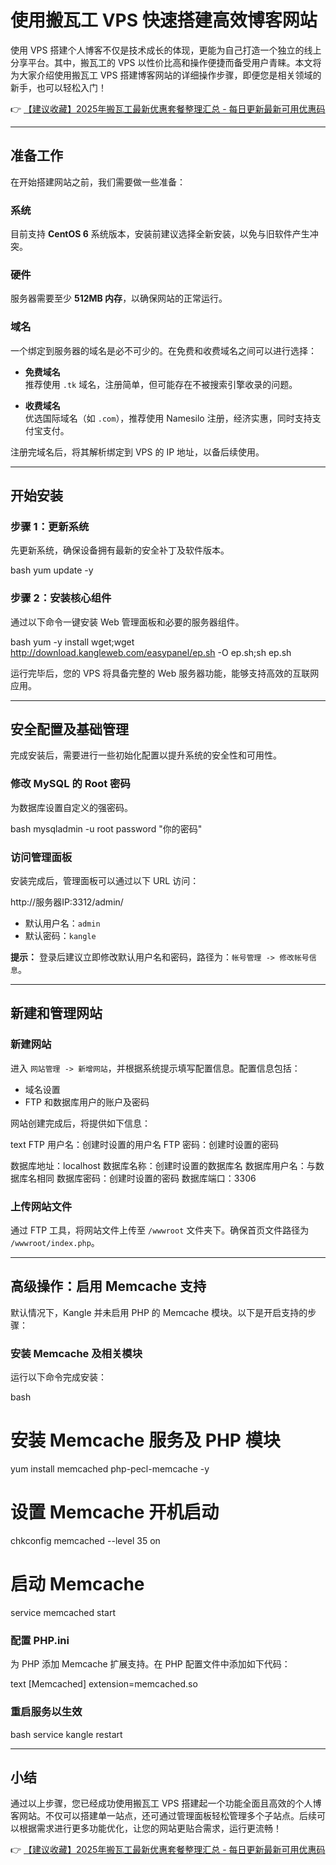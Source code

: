 # 使用搬瓦工 VPS 快速搭建高效博客网站

使用 VPS 搭建个人博客不仅是技术成长的体现，更能为自己打造一个独立的线上分享平台。其中，搬瓦工的 VPS 以性价比高和操作便捷而备受用户青睐。本文将为大家介绍使用搬瓦工 VPS 搭建博客网站的详细操作步骤，即便您是相关领域的新手，也可以轻松入门！

👉 [【建议收藏】2025年搬瓦工最新优惠套餐整理汇总 - 每日更新最新可用优惠码](https://bit.ly/banwagon)

---

## 准备工作

在开始搭建网站之前，我们需要做一些准备：

### 系统
目前支持 **CentOS 6** 系统版本，安装前建议选择全新安装，以免与旧软件产生冲突。

### 硬件
服务器需要至少 **512MB 内存**，以确保网站的正常运行。

### 域名
一个绑定到服务器的域名是必不可少的。在免费和收费域名之间可以进行选择：

- **免费域名**  
  推荐使用 `.tk` 域名，注册简单，但可能存在不被搜索引擎收录的问题。
  
- **收费域名**  
  优选国际域名（如 `.com`），推荐使用 Namesilo 注册，经济实惠，同时支持支付宝支付。

注册完域名后，将其解析绑定到 VPS 的 IP 地址，以备后续使用。

---

## 开始安装

### 步骤 1：更新系统

先更新系统，确保设备拥有最新的安全补丁及软件版本。

bash
yum update -y

### 步骤 2：安装核心组件

通过以下命令一键安装 Web 管理面板和必要的服务器组件。

bash
yum -y install wget;wget http://download.kangleweb.com/easypanel/ep.sh -O ep.sh;sh ep.sh

运行完毕后，您的 VPS 将具备完整的 Web 服务器功能，能够支持高效的互联网应用。

---

## 安全配置及基础管理

完成安装后，需要进行一些初始化配置以提升系统的安全性和可用性。

### 修改 MySQL 的 Root 密码

为数据库设置自定义的强密码。

bash
mysqladmin -u root password "你的密码"

### 访问管理面板

安装完成后，管理面板可以通过以下 URL 访问：

http://服务器IP:3312/admin/

- 默认用户名：`admin`
- 默认密码：`kangle`

**提示：** 登录后建议立即修改默认用户名和密码，路径为：`帐号管理 -> 修改帐号信息`。

---

## 新建和管理网站

### 新建网站

进入 `网站管理 -> 新增网站`，并根据系统提示填写配置信息。配置信息包括：

- 域名设置
- FTP 和数据库用户的账户及密码

网站创建完成后，将提供如下信息：

text
FTP 用户名：创建时设置的用户名
FTP 密码：创建时设置的密码

数据库地址：localhost
数据库名称：创建时设置的数据库名
数据库用户名：与数据库名相同
数据库密码：创建时设置的密码
数据库端口：3306

### 上传网站文件

通过 FTP 工具，将网站文件上传至 `/wwwroot` 文件夹下。确保首页文件路径为 `/wwwroot/index.php`。

---

## 高级操作：启用 Memcache 支持

默认情况下，Kangle 并未启用 PHP 的 Memcache 模块。以下是开启支持的步骤：

### 安装 Memcache 及相关模块

运行以下命令完成安装：

bash
# 安装 Memcache 服务及 PHP 模块
yum install memcached php-pecl-memcache -y

# 设置 Memcache 开机启动
chkconfig memcached --level 35 on

# 启动 Memcache
service memcached start

### 配置 PHP.ini

为 PHP 添加 Memcache 扩展支持。在 PHP 配置文件中添加如下代码：

text
[Memcached]
extension=memcached.so

### 重启服务以生效

bash
service kangle restart

---

## 小结

通过以上步骤，您已经成功使用搬瓦工 VPS 搭建起一个功能全面且高效的个人博客网站。不仅可以搭建单一站点，还可通过管理面板轻松管理多个子站点。后续可以根据需求进行更多功能优化，让您的网站更贴合需求，运行更流畅！

👉 [【建议收藏】2025年搬瓦工最新优惠套餐整理汇总 - 每日更新最新可用优惠码](https://bit.ly/banwagon)